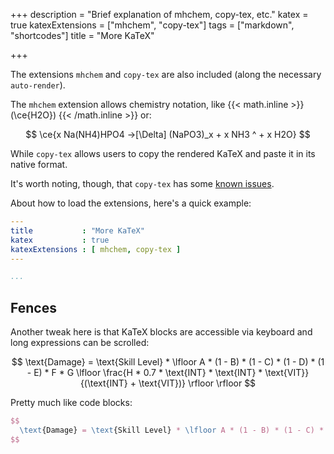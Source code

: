 +++
description = "Brief explanation of mhchem, copy-tex, etc."
katex = true
katexExtensions = ["mhchem", "copy-tex"]
tags = ["markdown", "shortcodes"]
title = "More KaTeX"

+++

The extensions `mhchem` and `copy-tex` are also included (along the necessary `auto-render`).

The `mhchem` extension allows chemistry notation, like {{< math.inline >}} \(\ce{H2O}\) {{< /math.inline >}} or:

$$
  \ce{x Na(NH4)HPO4 ->[\Delta] (NaPO3)_x + x NH3 ^ + x H2O}
$$

While `copy-tex` allows users to copy the rendered KaTeX and paste it in its native format.

It's worth noting, though, that `copy-tex` has some [known issues](https://github.com/KaTeX/KaTeX/tree/master/contrib/copy-tex#known-issues).

About how to load the extensions, here's a quick example:

```yaml
---
title           : "More KaTeX"
katex           : true
katexExtensions : [ mhchem, copy-tex ]
---

...
```

## Fences

Another tweak here is that KaTeX blocks are accessible via keyboard and long expressions can be scrolled:

$$ \text{Damage} = \text{Skill Level} * \lfloor A * (1 - B) * (1 - C) * (1 - D) * (1 - E) * F * G \lfloor \frac{H * 0.7 * \text{INT} * \text{INT} * \text{VIT}}{(\text{INT} + \text{VIT})} \rfloor \rfloor $$

Pretty much like code blocks:

```latex
$$
  \text{Damage} = \text{Skill Level} * \lfloor A * (1 - B) * (1 - C) * (1 - D) * (1 - E) * F * G \lfloor \frac{H * 0.7 * \text{INT} * \text{INT} * \text{VIT}}{(\text{INT} + \text{VIT})} \rfloor \rfloor
$$
```
